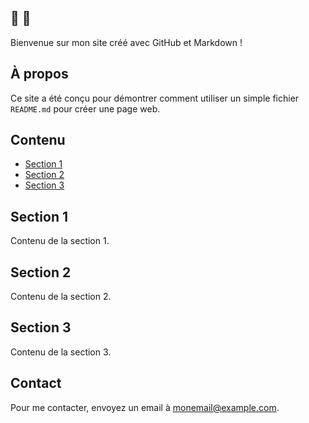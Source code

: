 
## 🐙 🧇
Bienvenue sur mon site créé avec GitHub et Markdown !
## À propos
Ce site a été conçu pour démontrer comment utiliser un simple fichier `README.md` pour créer une page web.
## Contenu
- [Section 1](#section-1)
- [Section 2](#section-2)
- [Section 3](#section-3)
## Section 1
Contenu de la section 1.
## Section 2
Contenu de la section 2.
## Section 3
Contenu de la section 3.
## Contact
Pour me contacter, envoyez un email à [monemail@example.com](mailto:monemail@example.com).
